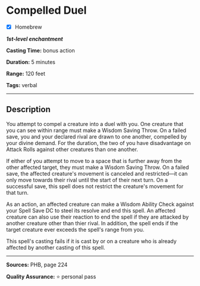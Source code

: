 # Compelled Duel

- [x] Homebrew

***1st-level enchantment***

**Casting Time:** bonus action

**Duration:** 5 minutes

**Range:** 120 feet

**Tags:** verbal

---

## Description
You attempt to compel a creature into a duel with you.
One creature that you can see within range must make a Wisdom Saving Throw.
On a failed save, you and your declared rival are drawn to one another, compelled by your divine demand.
For the duration, the two of you have disadvantage on Attack Rolls against other creatures than one another.

If either of you attempt to move to a space that is further away from the other affected target, they must make a Wisdom Saving Throw.
On a failed save, the affected creature's movement is canceled and restricted&mdash;it can only move towards their rival until the start of their next turn.
On a successful save, this spell does not restrict the creature's movement for that turn.

As an action, an affected creature can make a Wisdom Ability Check against your Spell Save DC to steel its resolve and end this spell.
An affected creature can also use their reaction to end the spell if they are attacked by another creature other than thier rival.
In addition, the spell ends if the target creature ever exceeds the spell's range from you.

This spell's casting fails if it is cast by or on a creature who is already affected by another casting of this spell.

---

**Sources:** PHB, page 224

**Quality Assurance:** :star: personal pass
